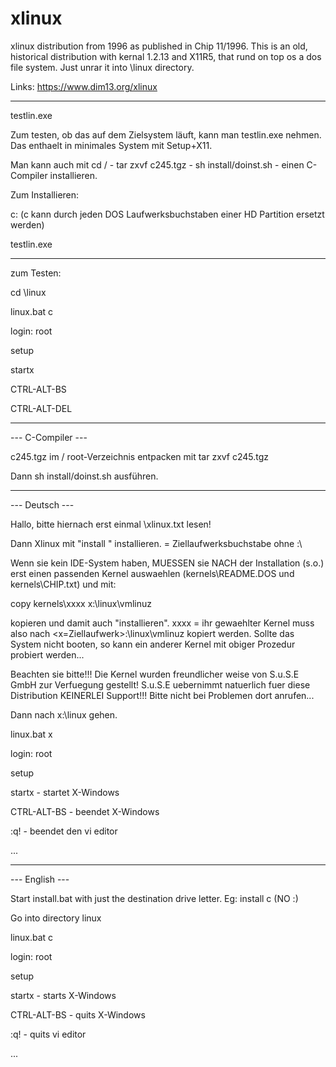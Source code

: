 # xlinux
xlinux distribution from 1996 as published in Chip 11/1996.
This is an old, historical distribution with kernal 1.2.13 and X11R5, that rund on top os a dos file system.
Just unrar it into \linux directory.

Links:
https://www.dim13.org/xlinux

---------------
testlin.exe

Zum testen, ob das auf dem Zielsystem läuft, kann man testlin.exe nehmen. Das enthaelt in minimales System mit
Setup+X11. 

Man kann auch mit cd / - tar zxvf c245.tgz - sh install/doinst.sh - einen C-Compiler installieren.

Zum Installieren:

c:  (c kann durch jeden DOS Laufwerksbuchstaben einer HD Partition ersetzt werden)

testlin.exe
 
---------------
zum Testen:

cd \linux

linux.bat c

login: root

setup

startx

CTRL-ALT-BS

CTRL-ALT-DEL

---------------
--- C-Compiler ---

c245.tgz im / root-Verzeichnis entpacken mit tar zxvf c245.tgz

Dann sh install/doinst.sh ausführen.


---------------
--- Deutsch ---

Hallo, bitte hiernach erst einmal \xlinux.txt lesen!

Dann Xlinux mit "install <x>" installieren. <x> = Ziellaufwerksbuchstabe ohne :\

Wenn sie kein IDE-System haben, MUESSEN sie NACH der Installation (s.o.) erst
einen passenden Kernel auswaehlen (kernels\README.DOS und kernels\CHIP.txt) und mit:

copy kernels\xxxx x:\linux\vmlinuz

kopieren und damit auch "installieren". xxxx = ihr gewaehlter Kernel muss also
nach <x=Ziellaufwerk>:\linux\vmlinuz kopiert werden. Sollte das System nicht
booten, so kann ein anderer Kernel mit obiger Prozedur probiert werden...

Beachten sie bitte!!! Die Kernel wurden freundlicher weise von S.u.S.E GmbH
zur Verfuegung gestellt! S.u.S.E uebernimmt natuerlich fuer diese Distribution
KEINERLEI Support!!! Bitte nicht bei Problemen dort anrufen...

Dann nach x:\linux gehen.

linux.bat x

login: root

setup

startx - startet X-Windows

CTRL-ALT-BS - beendet X-Windows

:q! - beendet den vi editor

...


---------------
--- English ---

Start install.bat with just the destination drive letter. Eg: install c
(NO :\)

Go into directory linux

linux.bat c

login: root

setup

startx - starts X-Windows

CTRL-ALT-BS - quits X-Windows

:q! - quits vi editor

...



